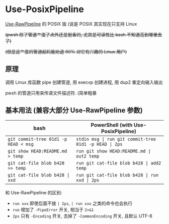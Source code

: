 # Use-PosixPipeline

[Use-RawPipeline](https://github.com/GeeLaw/PowerShellThingies/tree/master/modules/Use-RawPipeline) 的 POSIX 版 (说是 POSIX 其实现在只支持 Linux

<s>(pwsh 除了管道艹蛋了点外还是挺香的, 尤其是可读性比 bash 不知道高到哪里去了)</s>

<s>(但是这艹蛋的管道起码能劝退 90% 对它有兴趣的 Linux 用户)</s>

## 原理

调用 Linux 库函数 pipe 创建管道, 用 execvp 创建进程, 用 dup2 重定向输入输出

pwsh 的管道只用来传递文件描述符. (简单粗暴

## 基本用法 (兼容大部分 Use-RawPipeline 参数)

| bash | PowerShell (with Use-PosixPipeline) |
| --- | --- |
| `git commit-tree 01d1 -p HEAD < msg` | `stdin msg \| run git commit-tree 01d1 -p HEAD \| 2ps` |
| `git show HEAD:README.md > temp` | `run git show HEAD:README.md \| out2 temp` |
| `git cat-file blob b428 >> temp` | `run git cat-file blob b428 \| add2 temp` |
| `git cat-file blob b428 \| xxd` | `run git cat-file blob b428 \| run xxd \| 2ps` |

和 Use-RawPipeline 的区别:

- `run xxx` 即使后面不接 `| 2ps`, `| run xxx` 之类的命令也会执行
- `run` 增加了 `-PipeError` 开关, 相当于 `2>&1`
- `2ps` 只有 `-Encoding` 开关, 去掉了 `-CommonEncoding` 开关, 且默认 UTF-8